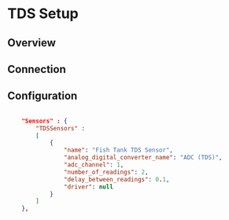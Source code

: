# TDS Setup

## Overview


## Connection


## Configuration

```json

    "Sensors" : {
        "TDSSensors" : 
        [
            {
                "name": "Fish Tank TDS Sensor",
                "analog_digital_converter_name": "ADC (TDS)",
                "adc_channel": 1,
                "number_of_readings": 2,
                "delay_between_readings": 0.1,
                "driver": null               
            }
        ]
    },

```


